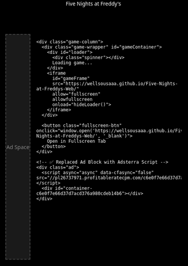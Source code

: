 <!DOCTYPE html>
<html lang="en">
<head>
  <meta charset="UTF-8" />
  <title>Five Nights at Freddy's - Web Version</title>
  <meta name="viewport" content="width=device-width, initial-scale=1.0" />
  <style>
    html, body {
      margin: 0;
      padding: 0;
      background: #000;
      color: #fff;
      font-family: 'Segoe UI', sans-serif;
      height: 100%;
    }

    header {
      text-align: center;
      padding: 1.5rem 1rem;
      background-color: #111;
      font-size: 2rem;
      font-weight: bold;
      color: #ff004f;
    }

    .container {
      display: flex;
      justify-content: center;
      align-items: flex-start;
      padding: 1rem;
      gap: 1rem;
    }

    .ad {
      width: 160px;
      height: 600px;
      background-color: #1a1a1a;
      border: 2px dashed #444;
      display: flex;
      align-items: center;
      justify-content: center;
      font-size: 0.9rem;
      color: #888;
    }

    .game-column {
      display: flex;
      flex-direction: column;
      align-items: center;
      flex: 1;
      max-width: 1024px;
    }

    .game-wrapper {
      width: 100%;
      aspect-ratio: 16 / 9;
      background-color: #000;
      border: 3px solid #222;
      border-radius: 8px;
      overflow: hidden;
      position: relative;
    }

    iframe {
      width: 100%;
      height: 100%;
      border: none;
      display: block;
    }

    #loader {
      position: absolute;
      top: 0;
      left: 0;
      right: 0;
      bottom: 0;
      background: #000;
      z-index: 10;
      display: flex;
      justify-content: center;
      align-items: center;
      font-size: 1.2rem;
      color: #fff;
    }

    .spinner {
      width: 40px;
      height: 40px;
      border: 5px solid #333;
      border-top: 5px solid #ff004f;
      border-radius: 50%;
      animation: spin 1s linear infinite;
      margin-right: 1rem;
    }

    @keyframes spin {
      to {
        transform: rotate(360deg);
      }
    }

    .fullscreen-btn {
      margin-top: 0.75rem;
      padding: 10px 20px;
      background-color: black;
      color: white;
      border: 2px solid white;
      border-radius: 5px;
      font-size: 16px;
      cursor: pointer;
      transition: all 0.2s ease;
    }

    .fullscreen-btn:hover {
      background-color: #111;
    }

    @media (max-width: 900px) {
      .ad {
        display: none;
      }

      .container {
        flex-direction: column;
        align-items: center;
      }

      .game-wrapper {
        width: 100%;
        max-width: 100%;
      }
    }
  </style>
</head>
<body>

  <header>
    Five Nights at Freddy's
  </header>

  <div class="container">
    <div class="ad">Ad Space</div>

    <div class="game-column">
      <div class="game-wrapper" id="gameContainer">
        <div id="loader">
          <div class="spinner"></div>
          Loading game...
        </div>
        <iframe
          id="gameFrame"
          src="https://wellsousaaa.github.io/Five-Nights-at-Freddys-Web/"
          allow="fullscreen"
          allowfullscreen
          onload="hideLoader()">
        </iframe>
      </div>

      <button class="fullscreen-btn" onclick="window.open('https://wellsousaaa.github.io/Five-Nights-at-Freddys-Web/', '_blank')">
        Open in Fullscreen Tab
      </button>
    </div>

    <!-- ✅ Replaced Ad Block with Adsterra Script -->
    <div class="ad">
      <script async="async" data-cfasync="false" src="//pl26737971.profitableratecpm.com/c6e0f7e66d37d7acd376a980cdeb14b6/invoke.js"></script>
      <div id="container-c6e0f7e66d37d7acd376a980cdeb14b6"></div>
    </div>
  </div>

  <script>
    function hideLoader() {
      const loader = document.getElementById('loader');
      if (loader) loader.style.display = 'none';
    }
  </script>
  
  <!-- Optional: Infolinks or other ad networks -->
  <script type="text/javascript">
    var infolinks_pid = 3436637;
    var infolinks_wsid = 0;
  </script>
  <script type="text/javascript" src="//resources.infolinks.com/js/infolinks_main.js"></script>
</body>
</html>
